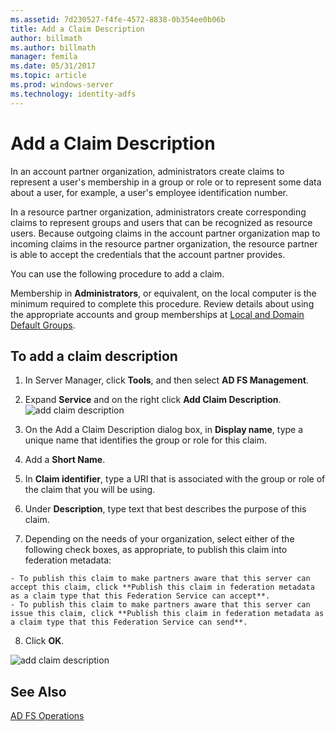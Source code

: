 ```yaml
---
ms.assetid: 7d230527-f4fe-4572-8838-0b354ee0b06b
title: Add a Claim Description
author: billmath
ms.author: billmath
manager: femila
ms.date: 05/31/2017
ms.topic: article
ms.prod: windows-server
ms.technology: identity-adfs
---
```


# Add a Claim Description


In an account partner organization, administrators create claims to represent a user's membership in a group or role or to represent some data about a user, for example, a user's employee identification number.

In a resource partner organization, administrators create corresponding claims to represent groups and users that can be recognized as resource users. Because outgoing claims in the account partner organization map to incoming claims in the resource partner organization, the resource partner is able to accept the credentials that the account partner provides. 

You can use the following procedure to add a claim.

Membership in **Administrators**, or equivalent, on the local computer is the minimum required to complete this procedure.  Review details about using the appropriate accounts and group memberships at [Local and Domain Default Groups](https://go.microsoft.com/fwlink/?LinkId=83477).

## To add a claim description

1. In Server Manager, click **Tools**, and then select **AD FS Management**. 

2. Expand **Service** and on the right click **Add Claim Description**.
   ![add claim description](media/Add-a-Claim-Description/claimdesc1.png)

3. On the Add a Claim Description dialog box, in **Display name**, type a unique name that identifies the group or role for this claim.

4. Add a **Short Name**.

5. In **Claim identifier**, type a URI that is associated with the group or role of the claim that you will be using.

6. Under **Description**, type text that best describes the purpose of this claim.

7. Depending on the needs of your organization, select either of the following check boxes, as appropriate, to publish this claim into federation metadata:


~~~
- To publish this claim to make partners aware that this server can accept this claim, click **Publish this claim in federation metadata as a claim type that this Federation Service can accept**.
- To publish this claim to make partners aware that this server can issue this claim, click **Publish this claim in federation metadata as a claim type that this Federation Service can send**.
~~~

8. Click **OK**.

![add claim description](media/Add-a-Claim-Description/claimdesc2.png)


## See Also  
[AD FS Operations](../../ad-fs/AD-FS-2016-Operations.md) 
